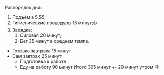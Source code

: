 Распорядок дня:
1. Подъём в 5.55;
2. Гигиенические процедуры 15 минут;:+1:
3. Зарядка:
   1. Силовая 20 минут;
   2. Бег 35 минут в среднем темпе.
* Готовка завтрака 15 минут
* Сам завтрак 25 минут
  * Подготовка к работе
  * Еду на работу 90 минут
  Итого 305 минут +- 20 минут утром :-1:

